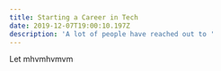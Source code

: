 ```yaml
---
title: Starting a Career in Tech
date: 2019-12-07T19:00:10.197Z
description: 'A lot of people have reached out to '
---
```

Let mhvmhvmvm
